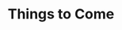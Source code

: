 ---
layout: film

excerpt: The story of a century&#58; a decades-long second World War leaves plague and anarchy, then a rational state rebuilds civilization and attempts space travel.
title: Things to Come
runtime: 100
genre: 
- Drama
- Sci-Fi 
silent: no
decade: 1930s
recommended: yes
editors-rating: 3.5
image:  /feature-images/Things-to-Come-1936.jpg
video: https://www.youtube.com/embed/atwfWEKz00U?rel=0&amp;controls=0&amp;showinfo=0
synopsis: It's Christmastime 1940 in Everytown. People are happy and enjoying the holiday season but all is shattered when war is declared. Some see war as necessary but John Cabal for one knows there is always a heavy price to pay where war is concerned. As the decades roll by the war continues and in the 1960's the ravages of disease, the Walking Sickness, takes its toll. By the 1970's the disease is gone and society begins to rebuild itself. The return of John Cabal brings hope for the future but even by 2040, there are still those who are prepared to fight to stop progress.
director:  William Cameron Menzies
year: 1936
country: UK
language:  English
cast: 
- Raymond Massey
- Edward Chapman
- Ralph Richardson
imdb: http://www.imdb.com/title/tt0028358/?ref_=nv_sr_2

--- 